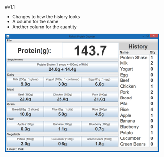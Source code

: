 #v1.1
- Changes to how the history looks
- A column for the name
- Another column for the quantity

![alt tag](https://github.com/Rickydam/Java-ProteinCounter/blob/master/v1.1/v1.1.png)
